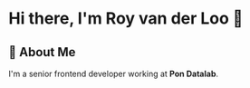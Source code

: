 # Hi there, I'm Roy van der Loo 👋

## 🚀 About Me

I'm a senior frontend developer working at **Pon Datalab**.
